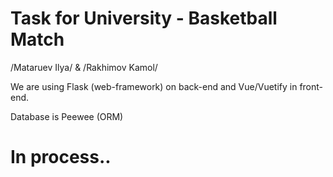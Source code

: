 # Task for University - Basketball Match


/Mataruev Ilya/ & /Rakhimov Kamol/


We are using Flask (web-framework) on back-end and Vue/Vuetify in front-end.
 
Database is Peewee (ORM)


# In process..

